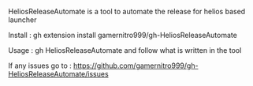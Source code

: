 HeliosReleaseAutomate is a tool to automate the release for helios based launcher

Install :
    gh extension install gamernitro999/gh-HeliosReleaseAutomate

Usage :
    gh HeliosReleaseAutomate
    and follow what is written in the tool

If any issues go to : https://github.com/gamernitro999/gh-HeliosReleaseAutomate/issues
